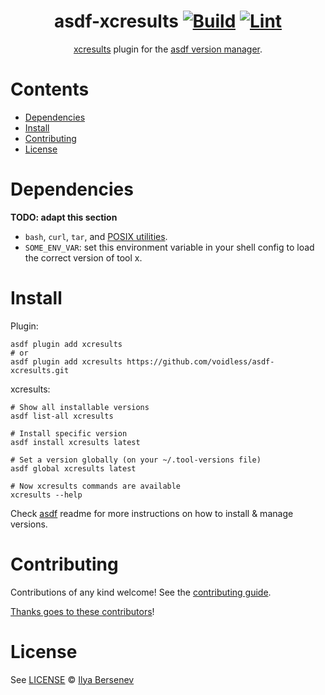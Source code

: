 <div align="center">

# asdf-xcresults [![Build](https://github.com/voidless/asdf-xcresults/actions/workflows/build.yml/badge.svg)](https://github.com/voidless/asdf-xcresults/actions/workflows/build.yml) [![Lint](https://github.com/voidless/asdf-xcresults/actions/workflows/lint.yml/badge.svg)](https://github.com/voidless/asdf-xcresults/actions/workflows/lint.yml)

[xcresults](https://github.com/Simple-Life-Apps/xcresults) plugin for the [asdf version manager](https://asdf-vm.com).

</div>

# Contents

- [Dependencies](#dependencies)
- [Install](#install)
- [Contributing](#contributing)
- [License](#license)

# Dependencies

**TODO: adapt this section**

- `bash`, `curl`, `tar`, and [POSIX utilities](https://pubs.opengroup.org/onlinepubs/9699919799/idx/utilities.html).
- `SOME_ENV_VAR`: set this environment variable in your shell config to load the correct version of tool x.

# Install

Plugin:

```shell
asdf plugin add xcresults
# or
asdf plugin add xcresults https://github.com/voidless/asdf-xcresults.git
```

xcresults:

```shell
# Show all installable versions
asdf list-all xcresults

# Install specific version
asdf install xcresults latest

# Set a version globally (on your ~/.tool-versions file)
asdf global xcresults latest

# Now xcresults commands are available
xcresults --help
```

Check [asdf](https://github.com/asdf-vm/asdf) readme for more instructions on how to
install & manage versions.

# Contributing

Contributions of any kind welcome! See the [contributing guide](contributing.md).

[Thanks goes to these contributors](https://github.com/voidless/asdf-xcresults/graphs/contributors)!

# License

See [LICENSE](LICENSE) © [Ilya Bersenev](https://github.com/voidless/)
